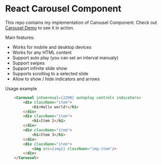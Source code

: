 # React Carousel Component
This repo contains my implementation of Carousel Component.
Check out [Carousel Demo](http://nastik1811.github.io/carousel-test_task) to see it in action.

Main features:
- Works for mobile and desktop devices
- Works for any HTML content
- Support auto play (you can set an interval manualy)
- Support swipes  
- Support infinite slide show
- Supports scrolling to a selected slide
- Allow to show / hide indicators and arrows


Usage example
```html
    <Carousel inteereval={2200} autoplay controls indicators>
        <div className="item">
            <h1>Hello world!</h1>
        </div>
        <div className="item">
            <h1>Item 2</h1>
        </div>
        <div className="item">
            <h1>Item 3</h1>
        </div>
        <div className="item">
            <img src={img1} className="img-item"/>
        </div>
    </Carousel> 
```
